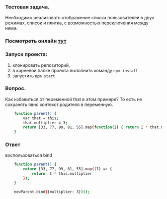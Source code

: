 ### Тестовая задача.

Необходимо реализовать отображение списка пользователей в двух режимах, список и
плитка, с возможностью переключения между ними.

### Посмотреть онлайн [тут](https://shigatsi.github.io/telecom-test/)

### Запуск проекта:

1. клонировать репозиторий,
2. в корневой папке проекта выполнить команду `npm install`
3. запустить `npm start`

### Вопрос.

Как избавиться от переменной that в этом примере? То есть не сохранять явно
контекст родителя в переменную.

```sh
    function parent() {
        var that = this;
        that.multiplier = 3;
        return [33, 77, 99, 81, 55].map(function(I) { return I * that.multiplier});
    }
```

### Ответ

воспользоваться bind

```sh
    function parent() {
        return [33, 77, 99, 81, 55].map((I) => {
            return  I * this.multiplier
        });
    }

    newParent.bind({multiplier: 3})();
```
